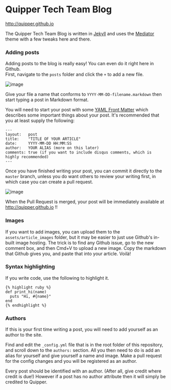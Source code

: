 Quipper Tech Team Blog
======================

http://quipper.github.io

The Quipper Tech Team Blog is written in [Jekyll](http://jekyllrb.com/) and uses the [Mediator](http://jekyllthemes.org/themes/mediator/) theme with a few tweaks here and there.

### Adding posts

Adding posts to the blog is really easy! You can even do it right here in Github.  
First, navigate to the `posts` folder and click the `+` to add a new file.

![image](https://cloud.githubusercontent.com/assets/1628558/7653142/898d0902-fb0b-11e4-81a5-d6992f874ed3.png)

Give your file a name that conforms to `YYYY-MM-DD-filename.markdown` then start typing a post in Markdown format.

You will need to start your post with some [YAML Front Matter](http://jekyllrb.com/docs/frontmatter/) which describes some important things about your post. It's recommended that you at least supply the following:

```
---
layout:   post
title:    "TITLE OF YOUR ARTICLE"
date:     YYYY-MM-DD HH:MM:SS
author:   YOUR ALIAS (more on this later)
comments: true (if you want to include disqus comments, which is highly recommended)
---
```

Once you have finished writing your post, you can commit it directly to the `master` branch, unless you do want others to review your writing first, in which case you can create a pull request.

![image](https://cloud.githubusercontent.com/assets/1628558/7653286/7463b458-fb0c-11e4-8d9a-a109d9061719.png)

When the Pull Request is merged, your post will be immediately available at http://quipper.github.io !!

### Images

If you want to add images, you can upload them to the `assets/article_images` folder, but it may be easier to just use Github's in-built image hosting. The trick is to find any Github issue, go to the new comment box, and then Cmd+V to upload a new image. Copy the markdown that Github gives you, and paste that into your article. Voilà!

### Syntax highlighting

If you write code, use the following to highlight it.

```
{% highlight ruby %}
def print_hi(name)
  puts "Hi, #{name}"
end
{% endhighlight %}
```

### Authors

If this is your first time writing a post, you will need to add yourself as an author to the site.

Find and edit the `_config.yml` file that is in the root folder of this repository, and scroll down to the `authors:` section. All you then need to do is add an alias for yourself and give yourself a name and image. Make a pull request for the config changes and you will be registered as an author.

Every post should be identified with an author. (After all, give credit where credit is due!) However if a post has no author attribute then it will simply be credited to Quipper.
